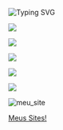 
![Typing SVG](https://readme-typing-svg.demolab.com?font=Fira+Code&size=45&pause=230&color=FF0000&center=true&vCenter=true&width=1000&lines=Olá!+Eu+sou+a+Anny+Sylva+♥️+\;Bem+Vindo+ao+Meu+Pefil+💬+\;Sou+Desenvolvedora+iniciante+👩‍💻+)


<a href="mailto:rayanesylva978@gmail.com"><img src="https://img.shields.io/badge/-Gmail-%23333?style=for-the-badge&logo=gmail&logoColor=white " target="_blank"></a>

<a href="https://www.linkedin.com/in/raiane-barbosa-9835352b3?utm_source=share&utm_campaign=share_via&utm_content=profile&utm_medium=android_app" traget="_blank"><img src="https://img.shields.io/badge/-LinkedIn-%230077B5?style=for-the-badge&logo=linkedin&logoColor=white" target="_blank"></a>

<a href="https://wa.me/message/XOW5PENE7UVEJ1" target="_blank"><img src="https://img.shields.io/badge/WhatsApp-25D366?style=for-the-badge&logo=whatsapp&logoColor=white" target="_blank"></a>

<a href="https://www.instagram.com/anny_sylva6?igsh=MTFkejdoMGxyOWxlNQ==" target="_blank"><img src="https://img.shields.io/badge/-Instagram-%23E4405F?style=for-the-badge&logo=instagram&logoColor=white" target="_blank"></a>

<a href="https://wlak0i.mimo.run/index.html==" target="_blank"><img src="https://lh3.googleusercontent.com/pw/AP1GczNZIq_PfL_KVo3xX3-prsK4UaUwk_iG1eVvunxK71DVeTA7d_JW77ZaNggGF7z8MIQ3_H3JWZfOUE1fG5xrfzaRrgwzzMH8HR5kuSXYrg5VEXivNybvdOXBF5DajplHZIQueJkLhGfNP1sEpTQffl0c=w375-h155-s-no-gm?authuser=0style=for-the-badge&logo=instagram&logoColor=white" target="_blank"></a>

![meu_site](https://lh3.googleusercontent.com/pw/AP1GczNZIq_PfL_KVo3xX3-prsK4UaUwk_iG1eVvunxK71DVeTA7d_JW77ZaNggGF7z8MIQ3_H3JWZfOUE1fG5xrfzaRrgwzzMH8HR5kuSXYrg5VEXivNybvdOXBF5DajplHZIQueJkLhGfNP1sEpTQffl0c=w375-h155-s-no-gm?authuser=0)

<a href="https://wlak0i.mimo.run/index.html" target="_blank">Meus Sites!</a>
